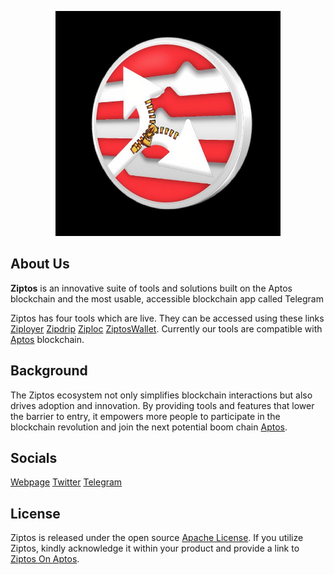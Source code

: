 <p align="center">
<img width="360" src="images/ziptos.jpg">
</p>


## About Us

**Ziptos** is an innovative suite of tools and solutions built on the Aptos blockchain and the most usable, accessible blockchain app called Telegram

Ziptos has four tools which are live. They can be accessed using these links [Ziployer](https://t.me/ZiptosBot) [Zipdrip](https://t.me/ZiptosAirdropBot) [Ziploc](https://t.me/ZiptosLockerBot) [ZiptosWallet](https://t.me/ZiptosWalletBot). Currently our tools are compatible with [Aptos](https://aptoslabs.com/) blockchain.


## Background

The Ziptos ecosystem not only simplifies blockchain interactions but also drives adoption and innovation. By providing tools and features that lower the barrier to entry, it empowers more people to participate in the blockchain revolution and join the next potential boom chain [Aptos](https://aptoslabs.com/). 

## Socials
[Webpage](ziptos.io)
[Twitter](https://x.com/ZIPTOS)
[Telegram](https://t.me/+aTaFqFH9KzVmZmI1)


## License

Ziptos is released under the open source [Apache License](LICENSE). If you utilize Ziptos, kindly acknowledge it within your product and provide a link to [Ziptos On Aptos](https://t.me/ZiptosOnAptos).
